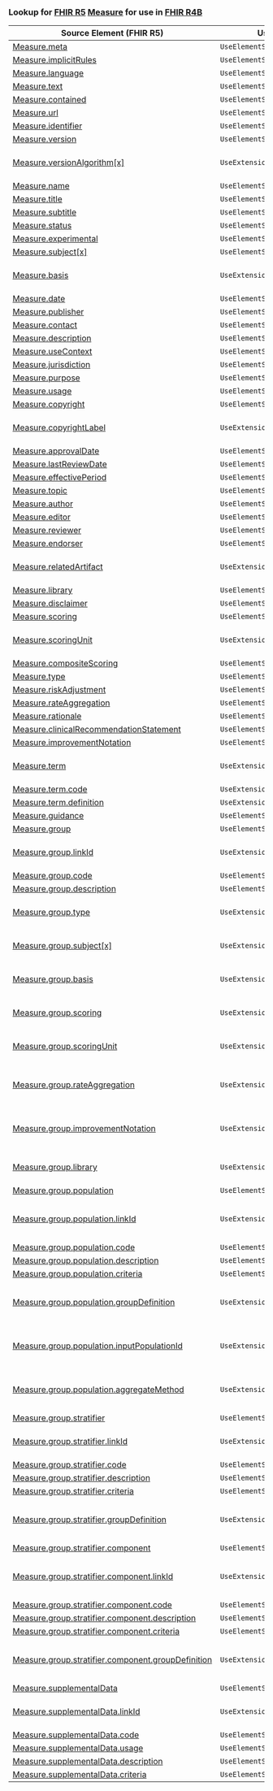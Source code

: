 ### Lookup for [FHIR R5](https://hl7.org/fhir/R5/) [Measure](https://hl7.org/fhir/R5/Measure.html) for use in [FHIR R4B](https://hl7.org/fhir/R4B/)

| Source Element (FHIR R5) | Usage | Target |
| -------------- | ----- | ------ |
| [Measure.meta](https://hl7.org/fhir/R5/Measure.html#resource) | `UseElementSameName` | [Measure.meta](https://hl7.org/fhir/R4B/Measure.html#resource) |
| [Measure.implicitRules](https://hl7.org/fhir/R5/Measure.html#resource) | `UseElementSameName` | [Measure.implicitRules](https://hl7.org/fhir/R4B/Measure.html#resource) |
| [Measure.language](https://hl7.org/fhir/R5/Measure.html#resource) | `UseElementSameName` | [Measure.language](https://hl7.org/fhir/R4B/Measure.html#resource) |
| [Measure.text](https://hl7.org/fhir/R5/Measure.html#resource) | `UseElementSameName` | [Measure.text](https://hl7.org/fhir/R4B/Measure.html#resource) |
| [Measure.contained](https://hl7.org/fhir/R5/Measure.html#resource) | `UseElementSameName` | [Measure.contained](https://hl7.org/fhir/R4B/Measure.html#resource) |
| [Measure.url](https://hl7.org/fhir/R5/Measure.html#resource) | `UseElementSameName` | [Measure.url](https://hl7.org/fhir/R4B/Measure.html#resource) |
| [Measure.identifier](https://hl7.org/fhir/R5/Measure.html#resource) | `UseElementSameName` | [Measure.identifier](https://hl7.org/fhir/R4B/Measure.html#resource) |
| [Measure.version](https://hl7.org/fhir/R5/Measure.html#resource) | `UseElementSameName` | [Measure.version](https://hl7.org/fhir/R4B/Measure.html#resource) |
| [Measure.versionAlgorithm[x]](https://hl7.org/fhir/R5/Measure.html#resource) | `UseExtension` | [http://hl7.org/fhir/5.0/StructureDefinition/extension-Measure.versionAlgorithm](StructureDefinition-ext-R5-Measure.versionAlgorithm.html) |
| [Measure.name](https://hl7.org/fhir/R5/Measure.html#resource) | `UseElementSameName` | [Measure.name](https://hl7.org/fhir/R4B/Measure.html#resource) |
| [Measure.title](https://hl7.org/fhir/R5/Measure.html#resource) | `UseElementSameName` | [Measure.title](https://hl7.org/fhir/R4B/Measure.html#resource) |
| [Measure.subtitle](https://hl7.org/fhir/R5/Measure.html#resource) | `UseElementSameName` | [Measure.subtitle](https://hl7.org/fhir/R4B/Measure.html#resource) |
| [Measure.status](https://hl7.org/fhir/R5/Measure.html#resource) | `UseElementSameName` | [Measure.status](https://hl7.org/fhir/R4B/Measure.html#resource) |
| [Measure.experimental](https://hl7.org/fhir/R5/Measure.html#resource) | `UseElementSameName` | [Measure.experimental](https://hl7.org/fhir/R4B/Measure.html#resource) |
| [Measure.subject[x]](https://hl7.org/fhir/R5/Measure.html#resource) | `UseElementSameName` | [Measure.subject[x]](https://hl7.org/fhir/R4B/Measure.html#resource) |
| [Measure.basis](https://hl7.org/fhir/R5/Measure.html#resource) | `UseExtension` | [http://hl7.org/fhir/5.0/StructureDefinition/extension-Measure.basis](StructureDefinition-ext-R5-Measure.basis.html) |
| [Measure.date](https://hl7.org/fhir/R5/Measure.html#resource) | `UseElementSameName` | [Measure.date](https://hl7.org/fhir/R4B/Measure.html#resource) |
| [Measure.publisher](https://hl7.org/fhir/R5/Measure.html#resource) | `UseElementSameName` | [Measure.publisher](https://hl7.org/fhir/R4B/Measure.html#resource) |
| [Measure.contact](https://hl7.org/fhir/R5/Measure.html#resource) | `UseElementSameName` | [Measure.contact](https://hl7.org/fhir/R4B/Measure.html#resource) |
| [Measure.description](https://hl7.org/fhir/R5/Measure.html#resource) | `UseElementSameName` | [Measure.description](https://hl7.org/fhir/R4B/Measure.html#resource) |
| [Measure.useContext](https://hl7.org/fhir/R5/Measure.html#resource) | `UseElementSameName` | [Measure.useContext](https://hl7.org/fhir/R4B/Measure.html#resource) |
| [Measure.jurisdiction](https://hl7.org/fhir/R5/Measure.html#resource) | `UseElementSameName` | [Measure.jurisdiction](https://hl7.org/fhir/R4B/Measure.html#resource) |
| [Measure.purpose](https://hl7.org/fhir/R5/Measure.html#resource) | `UseElementSameName` | [Measure.purpose](https://hl7.org/fhir/R4B/Measure.html#resource) |
| [Measure.usage](https://hl7.org/fhir/R5/Measure.html#resource) | `UseElementSameName` | [Measure.usage](https://hl7.org/fhir/R4B/Measure.html#resource) |
| [Measure.copyright](https://hl7.org/fhir/R5/Measure.html#resource) | `UseElementSameName` | [Measure.copyright](https://hl7.org/fhir/R4B/Measure.html#resource) |
| [Measure.copyrightLabel](https://hl7.org/fhir/R5/Measure.html#resource) | `UseExtension` | [http://hl7.org/fhir/5.0/StructureDefinition/extension-Measure.copyrightLabel](StructureDefinition-ext-R5-Measure.copyrightLabel.html) |
| [Measure.approvalDate](https://hl7.org/fhir/R5/Measure.html#resource) | `UseElementSameName` | [Measure.approvalDate](https://hl7.org/fhir/R4B/Measure.html#resource) |
| [Measure.lastReviewDate](https://hl7.org/fhir/R5/Measure.html#resource) | `UseElementSameName` | [Measure.lastReviewDate](https://hl7.org/fhir/R4B/Measure.html#resource) |
| [Measure.effectivePeriod](https://hl7.org/fhir/R5/Measure.html#resource) | `UseElementSameName` | [Measure.effectivePeriod](https://hl7.org/fhir/R4B/Measure.html#resource) |
| [Measure.topic](https://hl7.org/fhir/R5/Measure.html#resource) | `UseElementSameName` | [Measure.topic](https://hl7.org/fhir/R4B/Measure.html#resource) |
| [Measure.author](https://hl7.org/fhir/R5/Measure.html#resource) | `UseElementSameName` | [Measure.author](https://hl7.org/fhir/R4B/Measure.html#resource) |
| [Measure.editor](https://hl7.org/fhir/R5/Measure.html#resource) | `UseElementSameName` | [Measure.editor](https://hl7.org/fhir/R4B/Measure.html#resource) |
| [Measure.reviewer](https://hl7.org/fhir/R5/Measure.html#resource) | `UseElementSameName` | [Measure.reviewer](https://hl7.org/fhir/R4B/Measure.html#resource) |
| [Measure.endorser](https://hl7.org/fhir/R5/Measure.html#resource) | `UseElementSameName` | [Measure.endorser](https://hl7.org/fhir/R4B/Measure.html#resource) |
| [Measure.relatedArtifact](https://hl7.org/fhir/R5/Measure.html#resource) | `UseExtension` | [http://hl7.org/fhir/5.0/StructureDefinition/extension-Measure.relatedArtifact](StructureDefinition-ext-R5-Measure.relatedArtifact.html) |
| [Measure.library](https://hl7.org/fhir/R5/Measure.html#resource) | `UseElementSameName` | [Measure.library](https://hl7.org/fhir/R4B/Measure.html#resource) |
| [Measure.disclaimer](https://hl7.org/fhir/R5/Measure.html#resource) | `UseElementSameName` | [Measure.disclaimer](https://hl7.org/fhir/R4B/Measure.html#resource) |
| [Measure.scoring](https://hl7.org/fhir/R5/Measure.html#resource) | `UseElementSameName` | [Measure.scoring](https://hl7.org/fhir/R4B/Measure.html#resource) |
| [Measure.scoringUnit](https://hl7.org/fhir/R5/Measure.html#resource) | `UseExtension` | [http://hl7.org/fhir/5.0/StructureDefinition/extension-Measure.scoringUnit](StructureDefinition-ext-R5-Measure.scoringUnit.html) |
| [Measure.compositeScoring](https://hl7.org/fhir/R5/Measure.html#resource) | `UseElementSameName` | [Measure.compositeScoring](https://hl7.org/fhir/R4B/Measure.html#resource) |
| [Measure.type](https://hl7.org/fhir/R5/Measure.html#resource) | `UseElementSameName` | [Measure.type](https://hl7.org/fhir/R4B/Measure.html#resource) |
| [Measure.riskAdjustment](https://hl7.org/fhir/R5/Measure.html#resource) | `UseElementSameName` | [Measure.riskAdjustment](https://hl7.org/fhir/R4B/Measure.html#resource) |
| [Measure.rateAggregation](https://hl7.org/fhir/R5/Measure.html#resource) | `UseElementSameName` | [Measure.rateAggregation](https://hl7.org/fhir/R4B/Measure.html#resource) |
| [Measure.rationale](https://hl7.org/fhir/R5/Measure.html#resource) | `UseElementSameName` | [Measure.rationale](https://hl7.org/fhir/R4B/Measure.html#resource) |
| [Measure.clinicalRecommendationStatement](https://hl7.org/fhir/R5/Measure.html#resource) | `UseElementSameName` | [Measure.clinicalRecommendationStatement](https://hl7.org/fhir/R4B/Measure.html#resource) |
| [Measure.improvementNotation](https://hl7.org/fhir/R5/Measure.html#resource) | `UseElementSameName` | [Measure.improvementNotation](https://hl7.org/fhir/R4B/Measure.html#resource) |
| [Measure.term](https://hl7.org/fhir/R5/Measure.html#resource) | `UseExtension` | [http://hl7.org/fhir/5.0/StructureDefinition/extension-Measure.term](StructureDefinition-ext-R5-Measure.term.html) |
| [Measure.term.code](https://hl7.org/fhir/R5/Measure.html#resource) | `UseExtensionFromAncestor` | - |
| [Measure.term.definition](https://hl7.org/fhir/R5/Measure.html#resource) | `UseExtensionFromAncestor` | - |
| [Measure.guidance](https://hl7.org/fhir/R5/Measure.html#resource) | `UseElementSameName` | [Measure.guidance](https://hl7.org/fhir/R4B/Measure.html#resource) |
| [Measure.group](https://hl7.org/fhir/R5/Measure.html#resource) | `UseElementSameName` | [Measure.group](https://hl7.org/fhir/R4B/Measure.html#resource) |
| [Measure.group.linkId](https://hl7.org/fhir/R5/Measure.html#resource) | `UseExtension` | [http://hl7.org/fhir/5.0/StructureDefinition/extension-Measure.group.linkId](StructureDefinition-ext-R5-Measure.gr.linkId.html) |
| [Measure.group.code](https://hl7.org/fhir/R5/Measure.html#resource) | `UseElementSameName` | [Measure.group.code](https://hl7.org/fhir/R4B/Measure.html#resource) |
| [Measure.group.description](https://hl7.org/fhir/R5/Measure.html#resource) | `UseElementSameName` | [Measure.group.description](https://hl7.org/fhir/R4B/Measure.html#resource) |
| [Measure.group.type](https://hl7.org/fhir/R5/Measure.html#resource) | `UseExtension` | [http://hl7.org/fhir/5.0/StructureDefinition/extension-Measure.group.type](StructureDefinition-ext-R5-Measure.gr.type.html) |
| [Measure.group.subject[x]](https://hl7.org/fhir/R5/Measure.html#resource) | `UseExtension` | [http://hl7.org/fhir/5.0/StructureDefinition/extension-Measure.group.subject](StructureDefinition-ext-R5-Measure.gr.subject.html) |
| [Measure.group.basis](https://hl7.org/fhir/R5/Measure.html#resource) | `UseExtension` | [http://hl7.org/fhir/5.0/StructureDefinition/extension-Measure.group.basis](StructureDefinition-ext-R5-Measure.gr.basis.html) |
| [Measure.group.scoring](https://hl7.org/fhir/R5/Measure.html#resource) | `UseExtension` | [http://hl7.org/fhir/5.0/StructureDefinition/extension-Measure.group.scoring](StructureDefinition-ext-R5-Measure.gr.scoring.html) |
| [Measure.group.scoringUnit](https://hl7.org/fhir/R5/Measure.html#resource) | `UseExtension` | [http://hl7.org/fhir/5.0/StructureDefinition/extension-Measure.group.scoringUnit](StructureDefinition-ext-R5-Measure.gr.scoringUnit.html) |
| [Measure.group.rateAggregation](https://hl7.org/fhir/R5/Measure.html#resource) | `UseExtension` | [http://hl7.org/fhir/5.0/StructureDefinition/extension-Measure.group.rateAggregation](StructureDefinition-ext-R5-Measure.gr.rateAggregation.html) |
| [Measure.group.improvementNotation](https://hl7.org/fhir/R5/Measure.html#resource) | `UseExtension` | [http://hl7.org/fhir/5.0/StructureDefinition/extension-Measure.group.improvementNotation](StructureDefinition-ext-R5-Measure.gr.improvementNotation.html) |
| [Measure.group.library](https://hl7.org/fhir/R5/Measure.html#resource) | `UseExtension` | [http://hl7.org/fhir/5.0/StructureDefinition/extension-Measure.group.library](StructureDefinition-ext-R5-Measure.gr.library.html) |
| [Measure.group.population](https://hl7.org/fhir/R5/Measure.html#resource) | `UseElementSameName` | [Measure.group.population](https://hl7.org/fhir/R4B/Measure.html#resource) |
| [Measure.group.population.linkId](https://hl7.org/fhir/R5/Measure.html#resource) | `UseExtension` | [http://hl7.org/fhir/5.0/StructureDefinition/extension-Measure.group.population.linkId](StructureDefinition-ext-R5-Measure.gr.po.linkId.html) |
| [Measure.group.population.code](https://hl7.org/fhir/R5/Measure.html#resource) | `UseElementSameName` | [Measure.group.population.code](https://hl7.org/fhir/R4B/Measure.html#resource) |
| [Measure.group.population.description](https://hl7.org/fhir/R5/Measure.html#resource) | `UseElementSameName` | [Measure.group.population.description](https://hl7.org/fhir/R4B/Measure.html#resource) |
| [Measure.group.population.criteria](https://hl7.org/fhir/R5/Measure.html#resource) | `UseElementSameName` | [Measure.group.population.criteria](https://hl7.org/fhir/R4B/Measure.html#resource) |
| [Measure.group.population.groupDefinition](https://hl7.org/fhir/R5/Measure.html#resource) | `UseExtension` | [http://hl7.org/fhir/5.0/StructureDefinition/extension-Measure.group.population.groupDefinition](StructureDefinition-ext-R5-Measure.gr.po.groupDefinition.html) |
| [Measure.group.population.inputPopulationId](https://hl7.org/fhir/R5/Measure.html#resource) | `UseExtension` | [http://hl7.org/fhir/5.0/StructureDefinition/extension-Measure.group.population.inputPopulationId](StructureDefinition-ext-R5-Measure.gr.po.inputPopulationId.html) |
| [Measure.group.population.aggregateMethod](https://hl7.org/fhir/R5/Measure.html#resource) | `UseExtension` | [http://hl7.org/fhir/5.0/StructureDefinition/extension-Measure.group.population.aggregateMethod](StructureDefinition-ext-R5-Measure.gr.po.aggregateMethod.html) |
| [Measure.group.stratifier](https://hl7.org/fhir/R5/Measure.html#resource) | `UseElementSameName` | [Measure.group.stratifier](https://hl7.org/fhir/R4B/Measure.html#resource) |
| [Measure.group.stratifier.linkId](https://hl7.org/fhir/R5/Measure.html#resource) | `UseExtension` | [http://hl7.org/fhir/5.0/StructureDefinition/extension-Measure.group.stratifier.linkId](StructureDefinition-ext-R5-Measure.gr.st.linkId.html) |
| [Measure.group.stratifier.code](https://hl7.org/fhir/R5/Measure.html#resource) | `UseElementSameName` | [Measure.group.stratifier.code](https://hl7.org/fhir/R4B/Measure.html#resource) |
| [Measure.group.stratifier.description](https://hl7.org/fhir/R5/Measure.html#resource) | `UseElementSameName` | [Measure.group.stratifier.description](https://hl7.org/fhir/R4B/Measure.html#resource) |
| [Measure.group.stratifier.criteria](https://hl7.org/fhir/R5/Measure.html#resource) | `UseElementSameName` | [Measure.group.stratifier.criteria](https://hl7.org/fhir/R4B/Measure.html#resource) |
| [Measure.group.stratifier.groupDefinition](https://hl7.org/fhir/R5/Measure.html#resource) | `UseExtension` | [http://hl7.org/fhir/5.0/StructureDefinition/extension-Measure.group.stratifier.groupDefinition](StructureDefinition-ext-R5-Measure.gr.st.groupDefinition.html) |
| [Measure.group.stratifier.component](https://hl7.org/fhir/R5/Measure.html#resource) | `UseElementSameName` | [Measure.group.stratifier.component](https://hl7.org/fhir/R4B/Measure.html#resource) |
| [Measure.group.stratifier.component.linkId](https://hl7.org/fhir/R5/Measure.html#resource) | `UseExtension` | [http://hl7.org/fhir/5.0/StructureDefinition/extension-Measure.group.stratifier.component.linkId](StructureDefinition-ext-R5-Measure.gr.st.co.linkId.html) |
| [Measure.group.stratifier.component.code](https://hl7.org/fhir/R5/Measure.html#resource) | `UseElementSameName` | [Measure.group.stratifier.component.code](https://hl7.org/fhir/R4B/Measure.html#resource) |
| [Measure.group.stratifier.component.description](https://hl7.org/fhir/R5/Measure.html#resource) | `UseElementSameName` | [Measure.group.stratifier.component.description](https://hl7.org/fhir/R4B/Measure.html#resource) |
| [Measure.group.stratifier.component.criteria](https://hl7.org/fhir/R5/Measure.html#resource) | `UseElementSameName` | [Measure.group.stratifier.component.criteria](https://hl7.org/fhir/R4B/Measure.html#resource) |
| [Measure.group.stratifier.component.groupDefinition](https://hl7.org/fhir/R5/Measure.html#resource) | `UseExtension` | [http://hl7.org/fhir/5.0/StructureDefinition/extension-Measure.group.stratifier.component.groupDefinition](StructureDefinition-ext-R5-Measure.gr.st.co.groupDefinition.html) |
| [Measure.supplementalData](https://hl7.org/fhir/R5/Measure.html#resource) | `UseElementSameName` | [Measure.supplementalData](https://hl7.org/fhir/R4B/Measure.html#resource) |
| [Measure.supplementalData.linkId](https://hl7.org/fhir/R5/Measure.html#resource) | `UseExtension` | [http://hl7.org/fhir/5.0/StructureDefinition/extension-Measure.supplementalData.linkId](StructureDefinition-ext-R5-Measure.su.linkId.html) |
| [Measure.supplementalData.code](https://hl7.org/fhir/R5/Measure.html#resource) | `UseElementSameName` | [Measure.supplementalData.code](https://hl7.org/fhir/R4B/Measure.html#resource) |
| [Measure.supplementalData.usage](https://hl7.org/fhir/R5/Measure.html#resource) | `UseElementSameName` | [Measure.supplementalData.usage](https://hl7.org/fhir/R4B/Measure.html#resource) |
| [Measure.supplementalData.description](https://hl7.org/fhir/R5/Measure.html#resource) | `UseElementSameName` | [Measure.supplementalData.description](https://hl7.org/fhir/R4B/Measure.html#resource) |
| [Measure.supplementalData.criteria](https://hl7.org/fhir/R5/Measure.html#resource) | `UseElementSameName` | [Measure.supplementalData.criteria](https://hl7.org/fhir/R4B/Measure.html#resource) |
